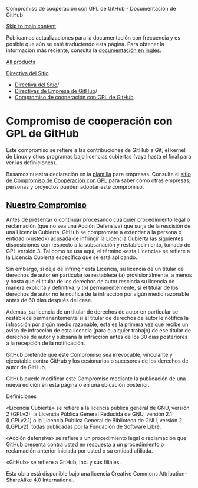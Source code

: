 Compromiso de cooperación con GPL de GitHub - Documentación de GitHub

[Skip to main content](#main-content)

Publicamos actualizaciones para la documentación con frecuencia y es posible que aún se esté traduciendo esta página. Para obtener la información más reciente, consulta la [documentación en inglés](/en).

[All products](/es)

[Directiva del Sitio](/es/site-policy)

* [Directiva del Sitio](/es/site-policy)/
* [Directivas de Empresa de GitHub](/es/site-policy/github-company-policies)/
* [Compromiso de cooperación con GPL de GitHub](/es/site-policy/github-company-policies/github-gpl-cooperation-commitment)

Compromiso de cooperación con GPL de GitHub
==========

Este compromiso se refiere a las contribuciones de GitHub a Git, el kernel de Linux y otros programas bajo licencias cubiertas (vaya hasta el final para ver las definiciones).

Basamos nuestra declaración en la [plantilla](https://github.com/gplcc/gplcc/blob/master/Company/GPL%20Cooperation%20Commitment-Company-Template.md) para empresas. Consulte el [sitio de Compromiso de Cooperación con GPL](https://gplcc.github.io/gplcc/) para saber cómo otras empresas, personas y proyectos pueden adoptar este compromiso.

[Nuestro Compromiso](#our-commitment)
----------

Antes de presentar o continuar procesando cualquier procedimiento legal o reclamación (que no sea una Acción Defensiva) que surja de la rescisión de una Licencia Cubierta, GitHub se compromete a extender a la persona o entidad («usted») acusada de infringir la Licencia Cubierta las siguientes disposiciones con respecto a la subsanación y restablecimiento, tomado de GPL versión 3. Tal como se usa aquí, el término «esta Licencia» se refiere a la Licencia Cubierta específica que se está aplicando.

Sin embargo, si deja de infringir esta Licencia, su licencia de un titular de derechos de autor en particular se restablece (a) provisionalmente, a menos y hasta que el titular de los derechos de autor rescinda su licencia de manera explícita y definitiva, y (b) permanentemente, si el titular de los derechos de autor no le notifica de la infracción por algún medio razonable antes de 60 días después del cese.

Además, su licencia de un titular de derechos de autor en particular se restablece permanentemente si el titular de derechos de autor le notifica la infracción por algún medio razonable, esta es la primera vez que recibe un aviso de infracción de esta licencia (para cualquier trabajo) de ese titular de derechos de autor y subsana la infracción antes de los 30 días posteriores a la recepción de la notificación.

GitHub pretende que este Compromiso sea irrevocable, vinculante y ejecutable contra GitHub y los cesionarios o sucesores de los derechos de autor de GitHub.

GitHub puede modificar este Compromiso mediante la publicación de una nueva edición en esta página o en una ubicación posterior.

Definiciones

«Licencia Cubierta» se refiere a la licencia pública general de GNU, versión 2 (GPLv2), la Licencia Pública General Reducida de GNU, versión 2.1 (LGPLv2.1) o la Licencia Pública General de Biblioteca de GNU, versión 2 (LGPLv2), todas publicadas por la Fundación de Software Libre.

«Acción defensiva» se refiere a un procedimiento legal o reclamación que GitHub presenta contra usted en respuesta a un procedimiento o reclamación anterior iniciada por usted o su entidad afiliada.

«GitHub» se refiere a GitHub, Inc. y sus filiales.

Esta obra está disponible bajo una licencia Creative Commons Attribution-ShareAlike 4.0 International.
